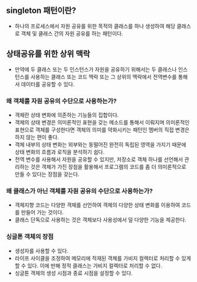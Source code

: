 ## singleton 패턴이란?
- 하나의 프로세스에서 자원 공유를 위한 목적의 클래스를 하나 생성하여 해당 클래스로 객체 및 클래스 간의 자원 공유를 하는 패턴이다.

## 상태공유를 위한 상위 맥락
- 만약에 두 클래스 또는 두 인스턴스가 자원을 공유하기 위해서는 두 클래스나 인스턴스를 사용하는 클래스 또는 코드 맥락 또는 그 상위의 맥락에서 전역변수를 통해서 데이터를 공유할 수 있다.

### 왜 객체를 자원 공유의 수단으로 사용하는가?
- 객체란 상태 변화에 의존하는 기능들의 집합이다.
- 객체의 상태 변경은 의미론적인 표현을 갖는 메소드를 통해서 이뤄지며 의미론적인 표현으로 객체를 구성한다면 객체의 의미를 약화시키는 패턴인 멤버의 직접 변경은 하지 않는 편이 좋다.
- 객체 내부의 상태 변화는 외부와는 동떨어진 완전히 독립된 영역을 가지기 때문에 상태 변화의 흐름과 로직을 분석하기 쉽다.
- 전역 변수를 사용해서 자원을 공유할 수 있지만, 저장소로 객체 하나를 선언해서 관리하는 것은 객체가 가진 장점을 활용해서 프로그램의 코드를 좀 더 의미론적으로 만들 수 있다는 장점을 갖는다.

### 왜 클래스가 아닌 객체를 자원 공유의 수단으로 사용하는가?
- 객체지향 코드는 다양한 객체를 선언하여 객체의 다양한 상태 변화를 이용하여 코드를 만들어 가는 것이다.
- 클래스 단독으로 사용하는 것은 객체보다 사용성에서 덜 다양한 기능을 제공한다. 

### 싱글톤 객체의 장점
- 생성자를 사용할 수 있다.
- 라이프 사이클을 조정하여 메모리에 적재된 객체를 가비지 컬렉터로 처리할 수 있게 할 수 있다. 이에 반해 정적 클래스는 가비지 컬렉터로 처리할 수 없다.
- 싱글톤 객체의 생성 시점과 종료 시점을 설정할 수 있다.